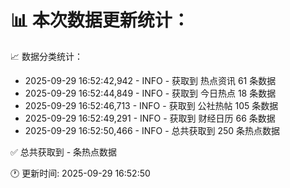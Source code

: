 📊 本次数据更新统计：
==========================

📈 数据分类统计：
- 2025-09-29 16:52:42,942 - INFO - 获取到 热点资讯 61 条数据
- 2025-09-29 16:52:44,849 - INFO - 获取到 今日热点 18 条数据
- 2025-09-29 16:52:46,713 - INFO - 获取到 公社热帖 105 条数据
- 2025-09-29 16:52:49,291 - INFO - 获取到 财经日历 66 条数据
- 2025-09-29 16:52:50,466 - INFO - 总共获取到 250 条热点数据

✅ 总共获取到 - 条热点数据

🕐 更新时间: 2025-09-29 16:52:50
